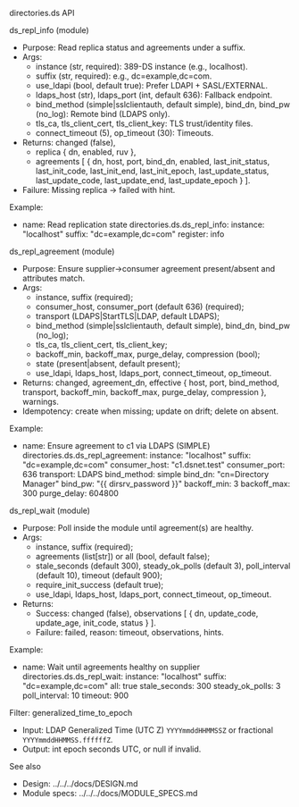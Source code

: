 directories.ds API

ds_repl_info (module)
- Purpose: Read replica status and agreements under a suffix.
- Args:
  - instance (str, required): 389-DS instance (e.g., localhost).
  - suffix (str, required): e.g., dc=example,dc=com.
  - use_ldapi (bool, default true): Prefer LDAPI + SASL/EXTERNAL.
  - ldaps_host (str), ldaps_port (int, default 636): Fallback endpoint.
  - bind_method (simple|sslclientauth, default simple), bind_dn, bind_pw (no_log): Remote bind (LDAPS only).
  - tls_ca, tls_client_cert, tls_client_key: TLS trust/identity files.
  - connect_timeout (5), op_timeout (30): Timeouts.
- Returns: changed (false),
  - replica { dn, enabled, ruv },
  - agreements [ { dn, host, port, bind_dn, enabled, last_init_status, last_init_code, last_init_end, last_init_epoch, last_update_status, last_update_code, last_update_end, last_update_epoch } ].
- Failure: Missing replica → failed with hint.

Example:
- name: Read replication state
  directories.ds.ds_repl_info:
    instance: "localhost"
    suffix: "dc=example,dc=com"
  register: info

ds_repl_agreement (module)
- Purpose: Ensure supplier→consumer agreement present/absent and attributes match.
- Args:
  - instance, suffix (required);
  - consumer_host, consumer_port (default 636) (required);
  - transport (LDAPS|StartTLS|LDAP, default LDAPS);
  - bind_method (simple|sslclientauth, default simple), bind_dn, bind_pw (no_log);
  - tls_ca, tls_client_cert, tls_client_key;
  - backoff_min, backoff_max, purge_delay, compression (bool);
  - state (present|absent, default present);
  - use_ldapi, ldaps_host, ldaps_port, connect_timeout, op_timeout.
- Returns: changed, agreement_dn, effective { host, port, bind_method, transport, backoff_min, backoff_max, purge_delay, compression }, warnings.
- Idempotency: create when missing; update on drift; delete on absent.

Example:
- name: Ensure agreement to c1 via LDAPS (SIMPLE)
  directories.ds.ds_repl_agreement:
    instance: "localhost"
    suffix: "dc=example,dc=com"
    consumer_host: "c1.dsnet.test"
    consumer_port: 636
    transport: LDAPS
    bind_method: simple
    bind_dn: "cn=Directory Manager"
    bind_pw: "{{ dirsrv_password }}"
    backoff_min: 3
    backoff_max: 300
    purge_delay: 604800

ds_repl_wait (module)
- Purpose: Poll inside the module until agreement(s) are healthy.
- Args:
  - instance, suffix (required);
  - agreements (list[str]) or all (bool, default false);
  - stale_seconds (default 300), steady_ok_polls (default 3), poll_interval (default 10), timeout (default 900);
  - require_init_success (default true);
  - use_ldapi, ldaps_host, ldaps_port, connect_timeout, op_timeout.
- Returns:
  - Success: changed (false), observations [ { dn, update_code, update_age, init_code, status } ].
  - Failure: failed, reason: timeout, observations, hints.

Example:
- name: Wait until agreements healthy on supplier
  directories.ds.ds_repl_wait:
    instance: "localhost"
    suffix: "dc=example,dc=com"
    all: true
    stale_seconds: 300
    steady_ok_polls: 3
    poll_interval: 10
    timeout: 900

Filter: generalized_time_to_epoch
- Input: LDAP Generalized Time (UTC Z) `YYYYmmddHHMMSSZ` or fractional `YYYYmmddHHMMSS.ffffffZ`.
- Output: int epoch seconds UTC, or null if invalid.

See also
- Design: ../../../docs/DESIGN.md
- Module specs: ../../../docs/MODULE_SPECS.md
